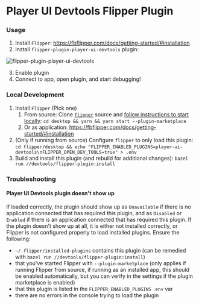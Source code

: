 # Player UI Devtools Flipper Plugin

### Usage

1. Install `Flipper`: https://fbflipper.com/docs/getting-started/#installation
2. Install `flipper-plugin-player-ui-devtools` plugin:

![flipper-plugin-player-ui-devtools](https://user-images.githubusercontent.com/9255651/200911914-376134d1-247b-4a9d-bada-593a3ebfb0f5.png)

3. Enable plugin
4. Connect to app, open plugin, and start debugging!

### Local Development

1. Install `Flipper` (Pick one)
   1. From source: Clone [`flipper`](https://github.com/facebook/flipper) source and [follow instructions to start locally](https://fbflipper.com/docs/extending/dev-setup/#running-flipper-from-source-recommended): `cd desktop && yarn && yarn start --plugin-marketplace`
   2. Or as application: https://fbflipper.com/docs/getting-started/#installation
2. (Only if running from source) Configure `flipper` to only load this plugin: `cd flipper/desktop && echo "FLIPPER_ENABLED_PLUGINS=player-ui-devtools\nFLIPPER_OPEN_DEV_TOOLS=true" > .env`
3. Build and install this plugin (and rebuild for additional changes): `bazel run //devtools/flipper-plugin:install`

### Troubleshooting

#### Player UI Devtools plugin doesn't show up

If loaded correctly, the plugin should show up as `Unavailable` if there is no application connected that has required this plugin, and as `Disabled` or `Enabled` if there is an application connected that has required this plugin. If the plugin doesn't show up at all, it is either not installed correctly, or Flipper is not configured properly to load installed plugins. Ensure the following:

- `~/.flipper/installed-plugins` contains this plugin (can be remedied with `bazel run //devtools/flipper-plugin:install`)
- that you've started Flipper with `--plugin-marketplace` (only applies if running Flipper from source, if running as an installed app, this should be enabled automatically, but you can verify in the settings if the plugin marketplace is enabled)
- that this plugin is listed in the `FLIPPER_ENABLED_PLUGINS` `.env` var
- there are no errors in the console trying to load the plugin
